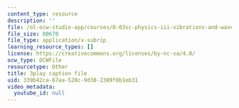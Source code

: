 ```yaml
---
content_type: resource
description: ''
file: /ol-ocw-studio-app/courses/8-03sc-physics-iii-vibrations-and-waves-fall-2016/339b42ca67aa528c9d382389f8b1eb31_FCFpaKcpuXQ.vtt
file_size: 80670
file_type: application/x-subrip
learning_resource_types: []
license: https://creativecommons.org/licenses/by-nc-sa/4.0/
ocw_type: OCWFile
resourcetype: Other
title: 3play caption file
uid: 339b42ca-67aa-528c-9d38-2389f8b1eb31
video_metadata:
  youtube_id: null
---
```

